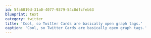 ```yaml
---
id: 5fa6019d-31a0-4077-9379-54c0dfcfeb63
blueprint: text
category: twitter
title: 'Cool, so Twitter Cards are basically open graph tags.'
caption: 'Cool, so Twitter Cards are basically open graph tags.'
---
```


